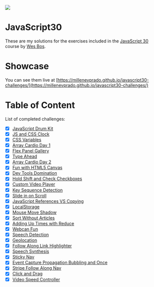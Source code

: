 ﻿![](https://javascript30.com/images/JS3-social-share.png)

# JavaScript30

These are my solutions for the exercises included in the [JavaScript 30](https://JavaScript30.com) course by [Wes Bos](https://wesbos.com/).

# Showcase

You can see them live at [https://millenevprado.github.io/javascript30-challenges/](https://millenevprado.github.io/javascript30-challenges/)

# Table of Content

List of completed challenges:

- [x] [JavaScript Drum Kit](https://github.com/millenevprado/javascript30-challenges/tree/master/JavaScript-Drum-Kit)
- [x] [JS and CSS Clock](https://github.com/millenevprado/javascript30-challenges/tree/master/JS-and-CSS-Clock)
- [x] [CSS Variables](https://github.com/millenevprado/javascript30-challenges/tree/master/CSS-Variables)
- [x] [Array Cardio Day 1](https://github.com/millenevprado/javascript30-challenges/tree/master/Array-Cardio-Day-1)
- [x] [Flex Panel Gallery](https://github.com/millenevprado/javascript30-challenges/tree/master/Flex-Panel-Gallery)
- [x] [Type Ahead](https://github.com/millenevprado/javascript30-challenges/tree/master/Type-Ahead)
- [x] [Array Cardio Day 2](https://github.com/millenevprado/javascript30-challenges/tree/master/Array-Cardio-Day-2)
- [x] [Fun with HTML5 Canvas](https://github.com/millenevprado/javascript30-challenges/tree/master/Fun-with-HTML5-Canvas)
- [x] [Dev Tools Domination](https://github.com/millenevprado/javascript30-challenges/tree/master/Dev-Tools-Domination)
- [x] [Hold Shift and Check Checkboxes](https://github.com/millenevprado/javascript30-challenges/tree/master/Hold-Shift-and-Check-Checkboxes)
- [x] [Custom Video Player](https://github.com/millenevprado/javascript30-challenges/tree/master/Custom-Video-Player)
- [x] [Key Sequence Detection](https://github.com/millenevprado/javascript30-challenges/tree/master/Key-Sequence-Detection)
- [x] [Slide in on Scroll](https://github.com/millenevprado/javascript30-challenges/tree/master/Slide-in-on-Scroll)
- [x] [JavaScript References VS Copying](https://github.com/millenevprado/javascript30-challenges/tree/master/JavaScript-References-VS-Copying)
- [x] [LocalStorage](https://github.com/millenevprado/javascript30-challenges/tree/master/LocalStorage)
- [x] [Mouse Move Shadow](https://github.com/millenevprado/javascript30-challenges/tree/master/Mouse-Move-Shadow)
- [x] [Sort Without Articles](https://github.com/millenevprado/javascript30-challenges/tree/master/Sort-Without-Articles)
- [x] [Adding Up Times with Reduce](https://github.com/millenevprado/javascript30-challenges/tree/master/Adding-Up-Times-with-Reduce)
- [x] [Webcan Fun](https://github.com/millenevprado/javascript30-challenges/tree/master/Webcam-Fun)
- [x] [Speech Detection](https://github.com/millenevprado/javascript30-challenges/tree/master/Speech-Detection)
- [x] [Geolocation](https://github.com/millenevprado/javascript30-challenges/tree/master/Geolocation)
- [x] [Follow Along Link Highlighter](https://github.com/millenevprado/javascript30-challenges/tree/master/Follow-Along-Link-Highlighter)
- [x] [Speech Synthesis](https://github.com/millenevprado/javascript30-challenges/tree/master/Speech-Synthesis)
- [x] [Sticky Nav](https://github.com/millenevprado/javascript30-challenges/tree/master/Sticky-Nav)
- [x] [Event Capture Propagation Bubbling and Once](https://github.com/millenevprado/javascript30-challenges/tree/master/Event-Capture-Propagation-Bubbling-and-Once)
- [x] [Stripe Follow Along Nav](https://github.com/millenevprado/javascript30-challenges/tree/master/Stripe-Follow-Along-Nav)
- [x] [Click and Drag](https://github.com/millenevprado/javascript30-challenges/tree/master/Click-and-Drag)
- [x] [Video Speed Controller](https://github.com/millenevprado/javascript30-challenges/tree/master/Video-Speed-Controller)
